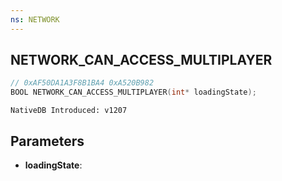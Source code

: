 ```yaml
---
ns: NETWORK
---
```

## NETWORK_CAN_ACCESS_MULTIPLAYER

```c
// 0xAF50DA1A3F8B1BA4 0xA520B982
BOOL NETWORK_CAN_ACCESS_MULTIPLAYER(int* loadingState);
```

```
NativeDB Introduced: v1207
```

## Parameters
* **loadingState**:
